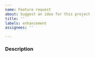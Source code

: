 ```yaml
---
name: Feature request
about: Suggest an idea for this project
title: ''
labels: enhancement
assignees: ''

---
```


### Description
<!-- A clear and concise description of what the problem is and the solution. -->
